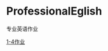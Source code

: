 # ProfessionalEglish
专业英语作业

[1-4作业](https://github.com/Keephair/ProfessionalEnglish/blob/master/Assignment.md)
